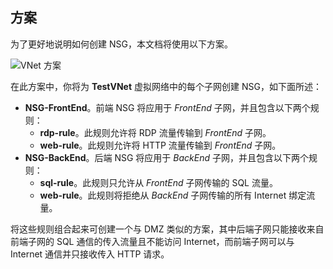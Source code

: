 ## 方案

为了更好地说明如何创建 NSG，本文档将使用以下方案。

![VNet 方案](./media/virtual-networks-create-nsg-scenario-include/figure1.png)

在此方案中，你将为 **TestVNet** 虚拟网络中的每个子网创建 NSG，如下面所述：

- **NSG-FrontEnd**。前端 NSG 将应用于 *FrontEnd* 子网，并且包含以下两个规则：	
    - **rdp-rule**。此规则允许将 RDP 流量传输到 *FrontEnd* 子网。
    - **web-rule**。此规则允许将 HTTP 流量传输到 *FrontEnd* 子网。
- **NSG-BackEnd**。后端 NSG 将应用于 *BackEnd* 子网，并且包含以下两个规则：	
    - **sql-rule**。此规则只允许从 *FrontEnd* 子网传输的 SQL 流量。
    - **web-rule**。此规则将拒绝从 *BackEnd* 子网传输的所有 Internet 绑定流量。

将这些规则组合起来可创建一个与 DMZ 类似的方案，其中后端子网只能接收来自前端子网的 SQL 通信的传入流量且不能访问 Internet，而前端子网可以与 Internet 通信并只接收传入 HTTP 请求。

<!---HONumber=76-->